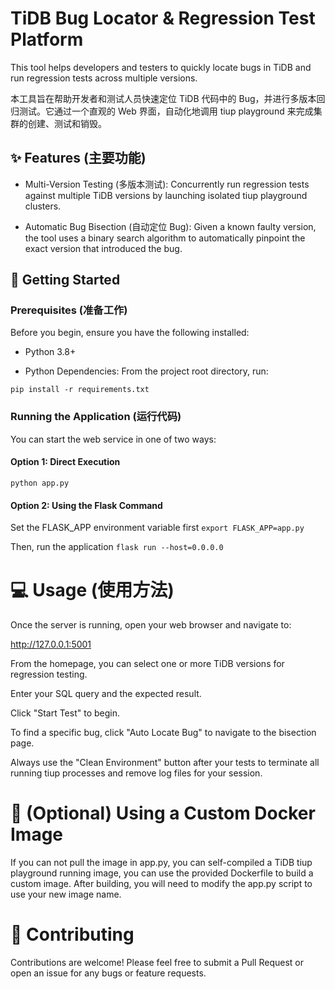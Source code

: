 # TiDB Bug Locator & Regression Test Platform
This tool helps developers and testers to quickly locate bugs in TiDB and run regression tests across multiple versions.

本工具旨在帮助开发者和测试人员快速定位 TiDB 代码中的 Bug，并进行多版本回归测试。它通过一个直观的 Web 界面，自动化地调用 tiup playground 来完成集群的创建、测试和销毁。

## ✨ Features (主要功能)
* Multi-Version Testing (多版本测试): Concurrently run regression tests against multiple TiDB versions by launching isolated tiup playground clusters.

* Automatic Bug Bisection (自动定位 Bug): Given a known faulty version, the tool uses a binary search algorithm to automatically pinpoint the exact version that introduced the bug.

## 🚀 Getting Started
### Prerequisites (准备工作)
Before you begin, ensure you have the following installed:

* Python 3.8+

* Python Dependencies: From the project root directory, run:

```pip install -r requirements.txt```

### Running the Application (运行代码)
You can start the web service in one of two ways:

#### Option 1: Direct Execution

```python app.py```

#### Option 2: Using the Flask Command

Set the FLASK_APP environment variable first
```export FLASK_APP=app.py```

Then, run the application
```flask run --host=0.0.0.0```

# 💻 Usage (使用方法)
Once the server is running, open your web browser and navigate to:

http://127.0.0.1:5001

From the homepage, you can select one or more TiDB versions for regression testing.

Enter your SQL query and the expected result.

Click "Start Test" to begin.

To find a specific bug, click "Auto Locate Bug" to navigate to the bisection page.

Always use the "Clean Environment" button after your tests to terminate all running tiup processes and remove log files for your session.

# 🔧 (Optional) Using a Custom Docker Image
If you can not pull the image in app.py, you can self-compiled a TiDB tiup playground running image, you can use the provided Dockerfile to build a custom image. After building, you will need to modify the app.py script to use your new image name.

# 🤝 Contributing
Contributions are welcome! Please feel free to submit a Pull Request or open an issue for any bugs or feature requests.


